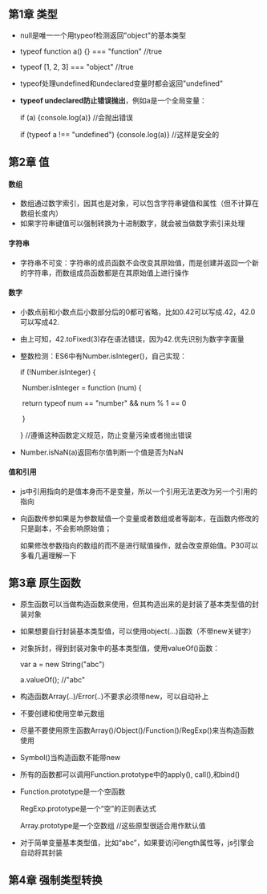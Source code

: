 ## 第1章 类型

+ null是唯一一个用typeof检测返回"object"的基本类型

+ typeof  function a() {} === "function"    //true

+ typeof [1, 2, 3] === "object"    //true

+ typeof处理undefined和undeclared变量时都会返回"undefined"

+ **typeof undeclared防止错误抛出**，例如a是一个全局变量：

  if (a) {console.log(a)}    //会抛出错误

  if (typeof a !== "undefined") {console.log(a)}    //这样是安全的





## 第2章 值

#### 数组

+ 数组通过数字索引，因其也是对象，可以包含字符串键值和属性（但不计算在数组长度内）
+ 如果字符串键值可以强制转换为十进制数字，就会被当做数字索引来处理

#### 字符串

+ 字符串不可变：字符串的成员函数不会改变其原始值，而是创建并返回一个新的字符串，而数组成员函数都是在其原始值上进行操作

#### 数字

+ 小数点前和小数点后小数部分后的0都可省略，比如0.42可以写成.42，42.0可以写成42.

+ 由上可知，42.toFixed(3)存在语法错误，因为42.优先识别为数字字面量

+ 整数检测：ES6中有Number.isInteger()，自己实现：

  if (!Number.isInteger) {

  ​    Number.isInteger = function (num) {

  ​        return typeof num == "number"  && num % 1 == 0

  ​    }

  }    //遵循这种函数定义规范，防止变量污染或者抛出错误

+ Number.isNaN(a)返回布尔值判断一个值是否为NaN

#### 值和引用

+ js中引用指向的是值本身而不是变量，所以一个引用无法更改为另一个引用的指向

+ 向函数传参如果是为参数赋值一个变量或者数组或者等副本，在函数内修改的只是副本，不会影响原始值；

  如果修改参数指向的数组的而不是进行赋值操作，就会改变原始值。P30可以多看几遍理解一下





## 第3章 原生函数

+ 原生函数可以当做构造函数来使用，但其构造出来的是封装了基本类型值的封装对象

+ 如果想要自行封装基本类型值，可以使用object(...)函数（不带new关键字）

+ 对象拆封，得到封装对象中的基本类型值，使用valueOf()函数：

  var a = new String("abc")

  a.valueOf();    //"abc"

+ 构造函数Array(..)/Error(..)不要求必须带new，可以自动补上

+ 不要创建和使用空单元数组

+ 尽量不要使用原生函数Array()/Object()/Function()/RegExp()来当构造函数使用

+ Symbol()当构造函数不能带new

+ 所有的函数都可以调用Function.prototype中的apply(), call(),和bind()

+ Function.prototype是一个空函数

  RegExp.prototype是一个“空”的正则表达式

  Array.prototype是一个空数组    //这些原型很适合用作默认值

+ 对于简单变量基本类型值，比如“abc”，如果要访问length属性等，js引擎会自动将其封装





## 第4章 强制类型转换

